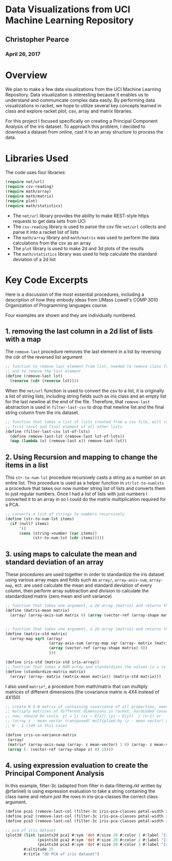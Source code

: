 # Data Visualizations from UCI Machine Learning Repository

## Christopher Pearce
### April 26, 2017

# Overview
We plan to make a few data visualizations from the UCI Machine Learning Repository. Data visualization is interesting 
because it enables us to understand and communicate complex data easily. By performing data visualizations in racket, 
we hope to utilize several key concepts learned in class and explore racket plot, csv, array and matrix libraries.

For this project I focused specifically on creating a Principal Component Analysis of the iris dataset. To approach this 
problem, I decided to download a dataset from online, cast it to an array structure to process the data. 

# Libraries Used
The code uses four libraries:

```lisp
(require net/url)
(require csv-reading)
(require math/array)
(require math/matrix)
(require plot)
(require math/statistics)
```

* The ```net/url``` library provides the ability to make REST-style https requests to get data sets from UCI
* The ```csv-reading``` library is used to parse the csv file ```net/url``` collects and parse it into a racket list of 
lists
* The ```math/array``` library and ```math/matrix``` was used to perform the data calculations from the csv as an array
* The ```plot``` library is used to make 2d and 3d plots of the results
* The ```math/statistics``` library was used to help calculate the standard deviation of a 2d list

# Key Code Excerpts

Here is a discussion of the most essential procedures, including a description of how they embody ideas from 
UMass Lowell's COMP.3010 Organization of Programming languages course.

Four examples are shown and they are individually numbered. 

## 1. removing the last column in a 2d list of lists with a map

The ```remove-last``` procedure removes the last element in a list by reversing the cdr of the reversed list argument


```lisp
;; function to remove last element from list, needed to remove class from iris csv to form an array
;; and to remove the last element
(define (remove-last lst)
  (reverse (cdr (reverse lst))))
```

When the ```net/url``` function is used to convert the csv to a list, it is originally a list of string lists, including
string fields such as iris class and an empty list for the last newline at the end of the file. Therefore, that 
```remove-last``` abstraction is used in ```filter-last-csv``` to drop that newline list and the final string column 
from the iris dataset.

```lisp
;; function that takes a list of lists created from a csv file, will remove the last list in the
;; first level and final element of all other lists 
(define (filter-last-csv lst-of-lsts)
  (define remove-last-lst (remove-last lst-of-lsts))
  (map (lambda (x) (remove-last x)) remove-last-lst))
```
## 2. Using Recursion and mapping to change the items in a list

This ```str-to-num-lst``` procedure recursively casts a string as a number on an entire list. This procedure is used 
as a helper function in ```strlst-to-numlsts``` a procedure that takes our now number string list of lists and
converts them to just regular numbers. Once I had a list of lists with just numbers I converted it to an array in so I 
could do the matrix multiplication required for a PCA.

```lisp
;; converts a list of strings to numbers recursively 
(define (str-to-num-lst items)
  (if (null? items)
      '() 
      (cons (string->number (car items))
            (str-to-num-lst (cdr items)))))
```

## 3. using maps to calculate the mean and standard deviation of an array

These procedures are used together in order to standardize the iris dataset using various array maps and folds such as
```array/```, ```array-axis-sum```, ```array-map```, ect. are used calculate the mean and standard deviation of every 
column, then perform array subtraction and division to calculate the standardized matrix (zero mean and unit variance)

```lisp
;; function that takes one argument, a 2d array (matrix) and returns the mean of every column
(define (matrix-mean matrix)
  (array/ (array-axis-sum matrix 0) (array (vector-ref (array-shape matrix) 0))))


;; function that takes one argument, a 2d array (matrix) and returns the std of every column
(define (matrix-std matrix)
  (array-map sqrt (array/
                   (array-axis-sum (array-map sqr (array- matrix (matrix-mean matrix))) 0)
                   (array (vector-ref (array-shape matrix) 0))
                   )))

(define iris-std (matrix-std iris-array))
;; function that takes a NXM array and standardizes the values (z = (x - mean) / std)
(define (standardize-matrix matrix)
  (array/ (array- matrix (matrix-mean matrix)) (matrix-std matrix)))
```

I also used ```matrix*```, a procedure from math/matrix that can multiply matrices of different dimensions (the 
covariance matrix is 4X4 instead of 4X150)
 
```lisp 
;; create N X N matrix of containing covariance of all properties, need to figure out how to
;; multiply matrices of different dimensions in racket, hardcoded covariance matrix to define it for
;; now, should be cov[x, y] = ∑i (xi – E[x]) (yi – E[y])  / (n-1) or
;; (array z - mean vector transposed) multiplied by (z - mean vector) all divided by
;; N - 1 (149 in this case)

(define iris-co-variance-matrix
 (array/
 (matrix* (array-axis-swap (array- z mean-vector) 1 0) (array- z mean-vector))
 (array (- (vector-ref (array-shape z) 0) 1))))
```

## 4. using expression evaluation to create the Principal Component Analysis

In this example, filter-3c (adapted from filter in data-filtering.rkt written by @rfarinel) is using expression 
evaluation to take a string containing the class name and return just the rows in iris-pca-classes the correct class 
argument. 
```lisp
(define pca1 (remove-last-col (filter-3c iris-pca-classes petal-width identity "Iris-setosa")))
(define pca2 (remove-last-col (filter-3c iris-pca-classes petal-width identity "Iris-versicolor")))
(define pca3 (remove-last-col (filter-3c iris-pca-classes petal-width identity "Iris-virginica")))

;; pca of iris dataset
(plot3d (list (points3d pca1 #:sym 'dot #:size 20 #:color 1 #:label "Iris-setosa")
              (points3d pca2 #:sym 'dot #:size 20 #:color 2 #:label "Iris-versicolor")
              (points3d pca3 #:sym 'dot #:size 20 #:color 3 #:label "Iris-virginica"))
        #:altitude 25
        #:title "3D PCA of iris dataset")
```

